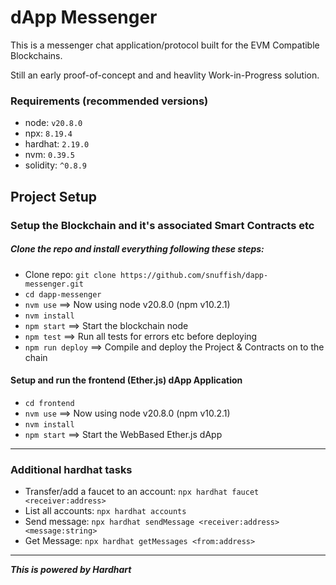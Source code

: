 # dApp Messenger

This is a messenger chat application/protocol built for the EVM Compatible Blockchains.

Still an early proof-of-concept and and heavlity Work-in-Progress solution.

### Requirements (recommended versions)

* node: `v20.8.0`
* npx: `8.19.4`
* hardhat: `2.19.0`
* nvm: `0.39.5`
* solidity: `^0.8.9`

## Project Setup

### Setup the Blockchain and it's associated Smart Contracts etc

##### Clone the repo and install everything following these steps:

* Clone repo: `git clone https://github.com/snuffish/dapp-messenger.git` 
* `cd dapp-messenger`
* `nvm use` ==> Now using node v20.8.0 (npm v10.2.1)
* `nvm install`
* `npm start` ==> Start the blockchain node
* `npm test` ==> Run all tests for errors etc before deploying
* `npm run deploy` ==> Compile and deploy the Project & Contracts on to the chain

#### Setup and run the frontend (Ether.js) dApp Application

* `cd frontend`
* `nvm use` ==>  Now using node v20.8.0 (npm v10.2.1)
* `nvm install`
* `npm start` ==> Start the WebBased Ether.js dApp

----------------------------------------------------------------

### Additional hardhat tasks

* Transfer/add a faucet to an account: `npx hardhat faucet <receiver:address>`
* List all accounts: `npx hardhat accounts`
* Send message: `npx hardhat sendMessage <receiver:address> <message:string>`
* Get Message: `npx hardhat getMessages <from:address>`

----------------------------------------------------------------

***This is powered by Hardhart***
